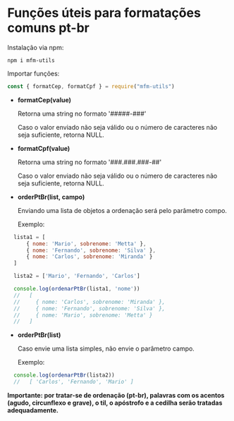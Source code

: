 # Funções úteis para formatações comuns pt-br

Instalação via npm:
```shell
npm i mfm-utils
```

Importar funções:
```js
const { formatCep, formatCpf } = require("mfm-utils")
```

* **formatCep(value)**
  
  Retorna uma string no formato '#####-###'
  
  Caso o valor enviado não seja válido ou o número de caracteres não seja suficiente, retorna NULL.
  
* **formatCpf(value)**
  
  Retorna uma string no formato '###.###.###-##'
  
  Caso o valor enviado não seja válido ou o número de caracteres não seja suficiente, retorna NULL.

* **orderPtBr(list, campo)**

  Enviando uma lista de objetos a ordenação será pelo parâmetro compo.

  Exemplo:

```js
  lista1 = [
      { nome: 'Mario', sobrenome: 'Metta' },
      { nome: 'Fernando', sobrenome: 'Silva' },
      { nome: 'Carlos', sobrenome: 'Miranda' }
  ]

  lista2 = ['Mario', 'Fernando', 'Carlos']

  console.log(ordenarPtBr(lista1, 'nome'))
  //   [
  //     { nome: 'Carlos', sobrenome: 'Miranda' },
  //     { nome: 'Fernando', sobrenome: 'Silva' },
  //     { nome: 'Mario', sobrenome: 'Metta' }
  //   ]
```

* **orderPtBr(list)**

  Caso envie uma lista simples, não envie o parâmetro campo.

  Exemplo:

```js
  console.log(ordenarPtBr(lista2))
  //   [ 'Carlos', 'Fernando', 'Mario' ]
```

  **Importante: por tratar-se de ordenação (pt-br), palavras com os acentos (agudo, circunflexo e grave), o til, o apóstrofo e a cedilha serão tratadas adequadamente.**

